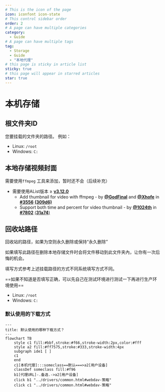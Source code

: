 ```yaml
---
# This is the icon of the page
icon: iconfont icon-state
# This control sidebar order
order: 2
# A page can have multiple categories
category:
  - Guide
# A page can have multiple tags
tag:
  - Storage
  - Guide
  - "本地代理"
# this page is sticky in article list
sticky: true
# this page will appear in starred articles
star: true
---
```

# 本机存储

## **根文件夹ID**

您要挂载的文件夹的路径。 例如：

- Linux: `/root`
- Windows: `C:`



## **本地存储视频封面**

需要使用`ffmpeg` 工具来添加，暂时还不会（后续补充）

- 需要使用AList版本 ≥ [**v3.12.0**](https://github.com/NewAlist/alist/releases/tag/v3.12.0)
  - Add thumbnail for video with ffmpeg  -  by [**@GodFinal**](https://github.com/GodFinal) and [**@Xhofe**](https://github.com/Xhofe) in [**#3556**](https://github.com/NewAlist/alist/pull/3556) [**(309d6)**](https://github.com/NewAlist/alist/commit/309d655)
  - Support both time and percent for video thumbnail  - by [**@1024th**](https://github.com/1024th) in [**#7802**](https://github.com/AlistGo/alist/pull/7802) [(**31a74**)](https://github.com/AlistGo/alist/commit/31a74708)



## **回收站路径**

回收站的路径，如果为空则永久删除或保持“永久删除”

如果填写此路径在删除本地存储文件时会将文件移动到此文件夹內，让你有一次后悔的机会。

填写方式参考上述挂载路径的方式不同系统填写方式不同。

==如果不知道是否填写正确，可以先自己在测试环境进行测试一下再进行生产环境使用==

- Linux: `/root`
- Windows: `C:`



### **默认使用的下载方式**


```mermaid
---
title: 默认使用的哪种下载方式？
---
flowchart TB
    style c1 fill:#bbf,stroke:#f66,stroke-width:2px,color:#fff
    style a2 fill:#ff7575,stroke:#333,stroke-width:4px
    subgraph ide1 [ ]
    c1
    end
    c1[本机代理]:::someclass==默认===>a2[用户设备]
    classDef someclass fill:#f96
    b1[代理URL]-.备选.->a2[用户设备]
    click b1 "../drivers/common.html#webdav-策略"
    click c1 "../drivers/common.html#webdav-策略"
```